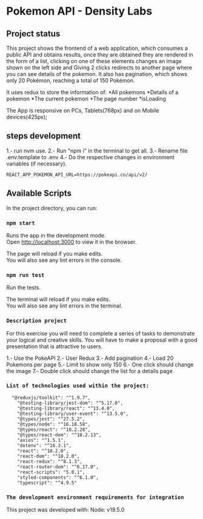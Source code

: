 # Pokemon API - Density Labs 

## Project status
This project shows the frontend of a web application, which consumes a public API and obtains results, once they are obtained they are rendered in the form of a list, clicking on one of these elements changes an image shown on the left side and Giving 2 clicks redirects to another page where you can see details of the pokemon. It also has pagination, which shows only 20 Pokémon, reaching a total of 150 Pokémon.

It uses redux to store the information of:
*All pokemons
*Details of a pokemon
*The current pokemon
*The page number
*isLoading

The App is responsive on PCs, Tablets(768px) and on Mobile devices(425px);

## steps development

1.- run nvm use.
2.- Run "npm i" in the terminal to get all.
3.- Rename file .env.template to .env
4.- Do the respective changes in environment variables (if necessary).


```
REACT_APP_POKEMON_API_URL=https://pokeapi.co/api/v2/

```

## Available Scripts

In the project directory, you can run:

### `npm start`

Runs the app in the development mode.\
Open [http://localhost:3000](http://localhost:3000) to view it in the browser.

The page will reload if you make edits.\
You will also see any lint errors in the console.

### `npm run test`
Run the tests.

The terminal will reload if you make edits.\
You will also see any lint errors in the terminal.

### `Description project`
For this exercise you will need to complete a series of tasks to demonstrate your logical and creative skills. You will have to make a proposal with a good presentation that is attractive to users.

1.- Use the PokeAPI
2.- User Redux
3.- Add pagination
4.- Load 20 Pokemons per page
5.- Limit to show only 150
6.- One click should change the image
7.- Double click should change the list for a details page


### `List of technologies used within the project:`
      "@reduxjs/toolkit": "^1.9.7",
        "@testing-library/jest-dom": "^5.17.0",
        "@testing-library/react": "^13.4.0",
        "@testing-library/user-event": "^13.5.0",
        "@types/jest": "^27.5.2",
        "@types/node": "^16.18.58",
        "@types/react": "^18.2.28",
        "@types/react-dom": "^18.2.13",
        "axios": "^1.5.1",
        "dotenv": "^16.3.1",
        "react": "^18.2.0",
        "react-dom": "^18.2.0",
        "react-redux": "^8.1.3",
        "react-router-dom": "^6.17.0",
        "react-scripts": "5.0.1",
        "styled-components": "^6.1.0",
        "typescript": "^4.9.5"

### `The development environment requirements for integration`
This project was developed with:
Node: v19.5.0

